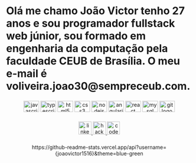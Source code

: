 <h1 align="left">Olá me chamo João Victor tenho 27 anos e sou programador fullstack web júnior, sou formado em engenharia da computação pela faculdade CEUB de Brasília. O meu e-mail é voliveira.joao30@sempreceub.com.</h1>

###

<div align="center">
  <img src="https://cdn.jsdelivr.net/gh/devicons/devicon/icons/javascript/javascript-original.svg" height="30" width="42" alt="javascript logo"/>

  <img src="https://cdn.jsdelivr.net/gh/devicons/devicon/icons/typescript/typescript-plain.svg" height="30" width="42" alt="typescript logo"/>

  <img src="https://cdn.jsdelivr.net/gh/devicons/devicon/icons/html5/html5-original.svg" height="30" width="42" alt="html5 logo"/>

  <img src="https://cdn.jsdelivr.net/gh/devicons/devicon/icons/css3/css3-original.svg" height="30" width="42" alt="css3 logo"/>

  <img src="https://cdn.jsdelivr.net/gh/devicons/devicon/icons/nodejs/nodejs-original.svg" height="30" width="42" alt="nodejs logo"/>

  <img src="https://cdn.jsdelivr.net/gh/devicons/devicon/icons/angularjs/angularjs-original.svg" height="30" width="42" alt="angularjs logo"/>

  <img src="https://cdn.jsdelivr.net/gh/devicons/devicon/icons/react/react-original.svg" height="30" width="42" alt="react logo"/>

  <img src="https://cdn.jsdelivr.net/gh/devicons/devicon/icons/mysql/mysql-original.svg" height="30" width="42" alt="mysql logo"/>

  <img src="https://cdn.jsdelivr.net/gh/devicons/devicon/icons/git/git-original.svg" height="30" width="42" alt="git logo"/>
</div>

###

<div align="center">
  <a href="https://www.linkedin.com/in/joao-victor-campos-souza-oliveira" target="_blank" text-decoration="none">
    <img src="https://img.shields.io/static/v1?message=LinkedIn&logo=linkedin&label=&color=0077B5&logoColor=white&labelColor=&style=for-the-badge" height="35" alt="linkedin logo"/>
  </a>
  
 <a href="https://www.hackerrank.com/voliveira_joao30" target="_blank" text-decoration="none"> 
    <img src="https://img.shields.io/static/v1?message=HackerRank&logo=hackerrank&label=&color=2EC866&logoColor=white&labelColor=&style=for-the-badge" height="35" alt="hackerrank logo"/>
  </a>
 
  <a href="https://codepen.io/joaovictor1516" target="_blank"  text-decoration="none">
    <img src="https://img.shields.io/static/v1?message=Codepen&logo=codepen&label=&color=000000&logoColor=white&labelColor=&style=for-the-badge" height="35" alt="codepen logo"/>
  </a>
</div>

###

<div align="center">
  https://github-readme-stats.vercel.app/api?username={joaovictor1516}&theme=blue-green
</div>
